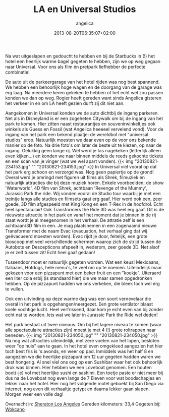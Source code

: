 ﻿---
title: LA en Universal Studios
author: angelica
type: post
date: 2013-08-20T06:35:07+02:00
url: /weblog/2013/08/20/la-en-universal-studios/
commentFolder: 2013-08-20-la-en-universal-studios
categories:
- Vakantie
tags:
- Amerika
- Honeymoon
- LA
- Universal Studios
- westkust
resources:
- src: 20130821-234153.jpg
  title: 20130821-234153.jpg
- src: 20130821-234050.jpg
  title: 20130821-234050.jpg

---
Na wat uitgeslapen en gedoucht te hebben en bij de Starbucks in (!) het hotel een heerlijk warme bagel gegeten te hebben, zijn we op weg gegaan naar Universal. Voor ons als film én pretpark liefhebber de perfecte combinatie!

De auto uit de parkeergarage van het hotel rijden was nog best spannend. We hebben een behoorlijk hoge wagen en de doorgang van de garage was erg laag. Na meerdere keren gekeken te hebben of het echt wel zou passen konden we dan op weg.
Rogier heeft gereden want sinds Angelica gisteren het verkeer in en om LA heeft gezien durft zij dit niet aan.

Aangekomen in Universal konden we de auto dichtbij de ingang parkeren. Net als in Disneyland is er een zogeheten Citywalk om bij de ingang van het park te komen. Hier zitten naast restaurantjes en souvenirwinkeltjes ook winkels als Guess en Fossil (wat Angelica heeeeel vervelend vond).
Voor de ingang van het park een bekend plaatje: de wereldbol met "universal studios" erop.
Natuurlijk moesten we daar even op de voor ons bekende manier op de foto. Na drie foto's om later de beste uit te kiezen, op naar de ingang. Gelukkig geen lange rij. Wel werd je tas nagekeken (letterlijk alleen even kijken...) en konden we naar binnen middels de reeds gekochte tickets en een scan van je vinger (wat we wel apart vonden).
{{< img "20130821-234153.jpg" ""  "20130821-234153.jpg" >}}
In Universal viel vooral op dat het park erg schoon en verzorgd was. Nog geen papiertje op de grond! Overal werd je omringd met figuren uit films als Shrek, filmuziek en natuurlijk attracties die bij deze muziek horen. Enkele voorbeelden; de show 'Waterworld', 4D film van Shrek, achtbaan 'Revenge of the Mummy', Jurassic Park the ride. Wij vonden vooral de Studio tour waarbij je met een treintje langs alle studios en filmsets gaat erg gaaf. Hier werd ook een, zeer goede, 3D film afgespeeld met King Kong en een T-Rex in de hoofdrol. Echt heel spectaculair! Ook Transformers the Ride 3D was heel erg gaaf. Dit is de nieuwste attractie in het park en vanaf het moment dat je binnen in de rij staat wordt je al meegenomen in het verhaal. De attratie zelf is een achtbaan/3D film in een. Je mag plaatsnemen in een zogenaamd nieuwe Transformer met de naam Evac (evacuation, het verhaal ging dat wij geëvacueerd moesten worden). Evac rijdt je door, feitelijk, een grote bioscoop met veel verschillende schermen waarop zich de strijd tussen de Autobots en Descepticons afspeelt in, wederom, zeer goede 3D. Net alsof je er zelf tussen zit! Echt heel gaaf gedaan!

Tussendoor moet er natuurlijk gegeten worden. Wat een keus! Mexicaans, Italiaans, Hotdogs, hele menu's, te veel om op te noemen. Uiteindelijk maar gekozen voor een pizzapunt met een beker fruit en een "koekje". Uiteraard een liter cola erbij (is standaard hier) die we maar samen opgedronken hebben. Op de pizzapunt hadden we ons verkeken, die bleek toch wel erg te vullen. 

Ook een uitvinding op deze warme dag was een soort vernevelaar die overal in het park is opgehangen/neergezet. Een grote ventilator blaast koele vochtige lucht. Heel verfrissend, daar kom je echt even van bij zonder echt nat te worden. Iets wat we later in Jurassic Park the Ride wel deden!

Het park bestaat uit twee niveaus. Om bij het lagere niveau te komen (waar alle spectaculaire attracties zijn) moest je met 4 (!) grote roltrappen naar beneden.
{{< img "20130821-234050.jpg" ""  "20130821-234050.jpg" >}}
Na nog wat attracties uiteindelijk, met zere voeten van het lopen, besloten weer "op huis" aan te gaan. In het hotel even omgekleed aangezien het hier toch best fris is 's avonds, en weer op pad.
Inmiddels was het half 8 en aangezien we die heerlijke pizzapunt om 12 uur gegeten hadden waren we best hongerig. Al snel viel ons oog op een Sushibar waar het ook behoorlijk druk was binnen. Hier hebben we een Loveboat genomen. Een houten boot(-je) vol met heerlijke sushi en sashimi.
Een toetje paste er niet meer bij dus na de Loveboat nog even langs de 7 Eleven voor wat boodschapjes en lekker naar het hotel. Hier nog het volgende motel geboekt bij San Diego  via internet, nog even dit verhaaltje getypt en daarna lekker gaan slapen. Morgen weer een volle dag!

Overnacht in: [Sheraton Los Angeles](http://www.sheratonlosangelesdowntown.com)
Gereden kilometers: 33,4
Gegeten bij: [Wokcano](http://www.wokcanorestaurant.com)
